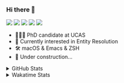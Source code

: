 ### Hi there 👋

[![](https://img.shields.io/badge/-Email-325180?logo=maildotru&logoColor=white&style=flat-square)](mailto:hi@wang.tianshu.me)
[![](https://img.shields.io/badge/-GitHub-black?logo=GitHub&style=flat-square)](https://github.com/tshu-w)
[![](https://img.shields.io/badge/-Telegram-26a5e4?labelColor=fafafa&logo=telegram&style=flat-square)](https://t.me/tshu_w) 
[![](https://img.shields.io/badge/-Twitter-1da1f2?logo=Twitter&logoColor=white&style=flat-square)](https://twitter.com/tshu_w)
[![](https://komarev.com/ghpvc/?username=tshu-w&color=blueviolet&style=flat-square)]()



- 🧑🏻‍🎓 PhD candidate at UCAS
- 🔭 Currently interested in Entity Resolution
- 🛠 macOS & Emacs & ZSH
- 🚧 Under construction...

<details>

<summary>GitHub Stats</summary>

![Tianshu's GitHub stats](https://github-readme-stats.vercel.app/api?username=tshu-w&show_icons=true&theme=buefy&count_private=true)
  
</details>


<details>
  <summary>Wakatime Stats</summary>

  Currently, files accessed by tramp cannot be tracked by wakatime, see https://github.com/wakatime/wakatime-mode/issues/27
  <br>
  
<!--START_SECTION:waka-->
![Code Time](http://img.shields.io/badge/Code%20Time-6%2C112%20hrs%207%20mins-blue)

**I'm an Early 🐤** 

```text
🌞 Morning    81 commits     ████░░░░░░░░░░░░░░░░░░░░░   18.33% 
🌆 Daytime    210 commits    ████████████░░░░░░░░░░░░░   47.51% 
🌃 Evening    143 commits    ████████░░░░░░░░░░░░░░░░░   32.35% 
🌙 Night      8 commits      ░░░░░░░░░░░░░░░░░░░░░░░░░   1.81%

```
📅 **I'm Most Productive on Tuesday** 

```text
Monday       77 commits     ████░░░░░░░░░░░░░░░░░░░░░   17.42% 
Tuesday      120 commits    ██████░░░░░░░░░░░░░░░░░░░   27.15% 
Wednesday    53 commits     ███░░░░░░░░░░░░░░░░░░░░░░   11.99% 
Thursday     32 commits     █░░░░░░░░░░░░░░░░░░░░░░░░   7.24% 
Friday       66 commits     ███░░░░░░░░░░░░░░░░░░░░░░   14.93% 
Saturday     61 commits     ███░░░░░░░░░░░░░░░░░░░░░░   13.8% 
Sunday       33 commits     █░░░░░░░░░░░░░░░░░░░░░░░░   7.47%

```


📊 **This Week I Spent My Time On** 

```text
💬 Programming Languages: 
sh                       19 hrs 30 mins      █████████████████████████   100.0%

🔥 Editors: 
Zsh                      19 hrs 30 mins      █████████████████████████   100.0%

🐱‍💻 Projects: 
universal-blocker        12 hrs 22 mins      ███████████████░░░░░░░░░░   63.44% 
Terminal                 6 hrs 2 mins        ███████░░░░░░░░░░░░░░░░░░   30.99% 
jhu-mt-hw                1 hr 5 mins         █░░░░░░░░░░░░░░░░░░░░░░░░   5.57%

💻 Operating System: 
Linux                    13 hrs 59 mins      ██████████████████░░░░░░░   71.67% 
Mac                      5 hrs 31 mins       ███████░░░░░░░░░░░░░░░░░░   28.33%

```

**I Mostly Code in Python** 

```text
Python                   11 repos            ████████████░░░░░░░░░░░░░   50.0% 
HTML                     2 repos             ██░░░░░░░░░░░░░░░░░░░░░░░   9.09% 
Emacs Lisp               2 repos             ██░░░░░░░░░░░░░░░░░░░░░░░   9.09% 
JavaScript               2 repos             ██░░░░░░░░░░░░░░░░░░░░░░░   9.09% 
TeX                      2 repos             ██░░░░░░░░░░░░░░░░░░░░░░░   9.09%

```



 Last Updated on 08/11/2022 08:07:38 UTC
<!--END_SECTION:waka-->
</details>
